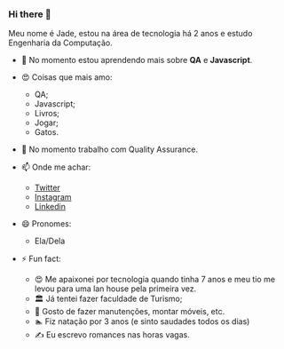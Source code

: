 
### Hi there 👋


Meu nome é Jade, estou na área de tecnologia há 2 anos e estudo Engenharia da Computação.

- 🌱 No momento estou aprendendo mais sobre **QA** e **Javascript**.

- :heart_eyes: Coisas que mais amo:
   - QA;
   - Javascript;
   - Livros;
   - Jogar;
   - Gatos.
  
- 🔭 No momento trabalho com Quality Assurance.

- 📫 Onde me achar:
   - [Twitter](https://twitter.com/breakthecod3)
   - [Instagram](https://instagram.com/jadednc)
   - [Linkedin](https://www.linkedin.com/in/jade-denice/)

- 😄 Pronomes:
	- Ela/Dela 

- ⚡ Fun fact:
	- :heart_eyes:  Me apaixonei por tecnologia quando tinha 7 anos e meu tio me levou para uma lan house pela primeira vez.
	- :classical_building: Já tentei fazer faculdade de Turismo;
	- :hammer: Gosto de fazer manutenções, montar móveis, etc.
	- :swimmer: Fiz natação por 3 anos (e sinto saudades todos os dias)
	- :writing_hand: Eu escrevo romances nas horas vagas.

